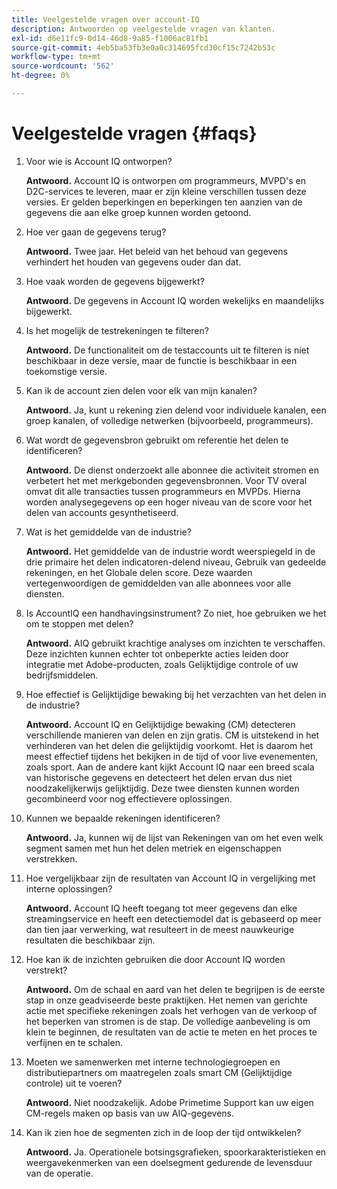```yaml
---
title: Veelgestelde vragen over account-IQ
description: Antwoorden op veelgestelde vragen van klanten.
exl-id: d6e11fc9-0d14-46d8-9a85-f1006ac81fb1
source-git-commit: 4eb5ba53fb3e0a0c314695fcd30cf15c7242b53c
workflow-type: tm+mt
source-wordcount: '562'
ht-degree: 0%

---
```


# Veelgestelde vragen {#faqs}

1. Voor wie is Account IQ ontworpen?

   **Antwoord.** Account IQ is ontworpen om programmeurs, MVPD&#39;s en D2C-services te leveren, maar er zijn kleine verschillen tussen deze versies. Er gelden beperkingen en beperkingen ten aanzien van de gegevens die aan elke groep kunnen worden getoond.

1. Hoe ver gaan de gegevens terug?

   **Antwoord.** Twee jaar. Het beleid van het behoud van gegevens verhindert het houden van gegevens ouder dan dat.

1. Hoe vaak worden de gegevens bijgewerkt?

   **Antwoord.** De gegevens in Account IQ worden wekelijks en maandelijks bijgewerkt.

1. Is het mogelijk de testrekeningen te filteren?

   **Antwoord.** De functionaliteit om de testaccounts uit te filteren is niet beschikbaar in deze versie, maar de functie is beschikbaar in een toekomstige versie.

1. Kan ik de account zien delen voor elk van mijn kanalen? <!--shall we separate out this question for the persona of programmer?-->

   **Antwoord.** Ja, kunt u rekening zien delend voor individuele kanalen, een groep kanalen, of volledige netwerken (bijvoorbeeld, programmeurs).

1. Wat wordt de gegevensbron gebruikt om referentie het delen te identificeren?

   **Antwoord.** De dienst onderzoekt alle abonnee die activiteit stromen en verbetert het met merkgebonden gegevensbronnen. Voor TV overal omvat dit alle transacties tussen programmeurs en MVPDs. Hierna worden analysegegevens op een hoger niveau van de score voor het delen van accounts gesynthetiseerd.

1. Wat is het gemiddelde van de industrie?

   **Antwoord.** Het gemiddelde van de industrie wordt weerspiegeld in de drie primaire het delen indicatoren-delend niveau, Gebruik van gedeelde rekeningen, en het Globale delen score. Deze waarden vertegenwoordigen de gemiddelden van alle abonnees voor alle diensten.

1. Is AccountIQ een handhavingsinstrument? Zo niet, hoe gebruiken we het om te stoppen met delen?

   **Antwoord.** AIQ gebruikt krachtige analyses om inzichten te verschaffen. Deze inzichten kunnen echter tot onbeperkte acties leiden door integratie met Adobe-producten, zoals Gelijktijdige controle of uw bedrijfsmiddelen.

1. Hoe effectief is Gelijktijdige bewaking bij het verzachten van het delen in de industrie?

   **Antwoord.** Account IQ en Gelijktijdige bewaking (CM) detecteren verschillende manieren van delen en zijn gratis. CM is uitstekend in het verhinderen van het delen die gelijktijdig voorkomt. Het is daarom het meest effectief tijdens het bekijken in de tijd of voor live evenementen, zoals sport. Aan de andere kant kijkt Account IQ naar een breed scala van historische gegevens en detecteert het delen ervan dus niet noodzakelijkerwijs gelijktijdig. Deze twee diensten kunnen worden gecombineerd voor nog effectievere oplossingen.

1. Kunnen we bepaalde rekeningen identificeren?

   **Antwoord.** Ja, kunnen wij de lijst van Rekeningen van om het even welk segment samen met hun het delen metriek en eigenschappen verstrekken.

1. Hoe vergelijkbaar zijn de resultaten van Account IQ in vergelijking met interne oplossingen?

   **Antwoord.** Account IQ heeft toegang tot meer gegevens dan elke streamingservice en heeft een detectiemodel dat is gebaseerd op meer dan tien jaar verwerking, wat resulteert in de meest nauwkeurige resultaten die beschikbaar zijn.

1. Hoe kan ik de inzichten gebruiken die door Account IQ worden verstrekt?

   **Antwoord.** Om de schaal en aard van het delen te begrijpen is de eerste stap in onze geadviseerde beste praktijken. Het nemen van gerichte actie met specifieke rekeningen zoals het verhogen van de verkoop of het beperken van stromen is de stap. De volledige aanbeveling is om klein te beginnen, de resultaten van de actie te meten en het proces te verfijnen en te schalen.

1. Moeten we samenwerken met interne technologiegroepen en distributiepartners om maatregelen zoals smart CM (Gelijktijdige controle) uit te voeren?

   **Antwoord.** Niet noodzakelijk. Adobe Primetime Support kan uw eigen CM-regels maken op basis van uw AIQ-gegevens.

1. Kan ik zien hoe de segmenten zich in de loop der tijd ontwikkelen?

   **Antwoord.** Ja. Operationele botsingsgrafieken, spoorkarakteristieken en weergavekenmerken van een doelsegment gedurende de levensduur van de operatie.
